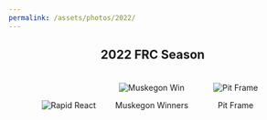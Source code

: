 ```yaml
---
permalink: /assets/photos/2022/
---
```


<div style="text-align: center;">
  <h2>2022 FRC Season</h2>
  <div style="display: inline-block; text-align: center; margin: 10px;">
    <img src="{{ site.baseurl}}/assets/photos/2022/rapidreact.png" alt="Rapid React">
  </div>

  <div style="display: inline-block; text-align: center; margin: 20px;">
    <img src="{{ site.baseurl}}/assets/photos/2022/Muskegon Win.png" alt="Muskegon Win">
    <p style="font-style: bold;">Muskegon Winners</p>
  </div>

  <div style="display: inline-block; text-align: center; margin: 20px;">
    <img src="{{ site.baseurl}}/assets/photos/2022/Pit Frame.png" alt="Pit Frame">
    <p style="font-style: bold;">Pit Frame</p>
  </div>
</div>

